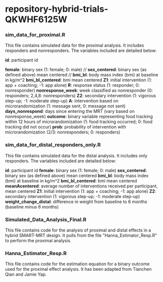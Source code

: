 # repository-hybrid-trials-QKWHF6125W

### sim_data_for_proximal.R

This file contains simulated data for the proximal analysis. It includes responders and nonresponders. The variables included are detailed below:

**id**: participant id

**female**: binary sex (1: female; 0: male) //
**sex_centered**: binary sex (as defined above) mean centered //
**bmi_bl**: body mass index (bmi) at baseline in kg/m^2
**bmi_bl_centered**: bmi mean centered
**Z1**: initial intervention (1: app + coaching; -1: app alone)
**R**: response status (1: responder; 0: nonresponder)
**nonresponse_week**: week classified as nonresponder (0: responders; 2,4,8: nonresponders)
**Z2**: secondary intervention (1: vigorous step-up; -1: moderate step-up)
**A**: intervention based on microrandomization (1: message sent, 0: message not sent)
**days_nonrespond**: days since entering the MRT (vary based on nonresponse_week)
**outcome**: binary variable representing food tracking within 12 hours of microrandomization (1: food tracking occurred; 0: food tracking did not occur)
**prob**: probability of intervention with microrandomization (2/3: nonresponders; 0: responders)

### sim_data_for_distal_responders_only.R

This file contains simulated data for the distal analysis. It includes only responders. The variables included are detailed below:

**id**: participant id
**female**: binary sex (1: female; 0: male)
**sex_centered**: binary sex (as defined above) mean centered
**bmi_bl**: body mass index (bmi) at baseline in kg/m^2
**bmi_bl_centered**: bmi mean centered
**meanAcentered**: average number of interventions received per participant, mean centered
**Z1**: initial intervention (1: app + coaching; -1: app alone)
**Z2**: secondary intervention (1: vigorous step-up; -1: moderate step-up)
**weight_change_distal**: difference in weight from baseline to 6 months (baseline minus 6 months)

### Simulated_Data_Analysis_Final.R

This file contains code for the analysis of proximal and distal effects in a hybrid SMART-MRT design. It pulls from the file "Hanna_Estimator_Resp.R" to perform the proximal analysis.

### Hanna_Estimator_Resp.R

This file contains code for the estimation equation for a binary outcome used for the proximal effect analysis. It has been adapted from Tianchen Qian and Jamie Yap.


